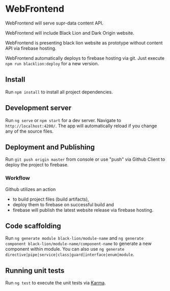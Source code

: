 # WebFrontend

WebFrontend will serve supr-data content API.

WebFrontend will include Black Lion and Dark Origin website.

WebFrontend is presenting black lion website as prototype without content API via firebase hosting.

WebFrontend automatically deploys to firebase hosting via git. Just execute `npm run blacklion:deploy` for a new version.

## Install

Run `npm install` to install all project dependencies.

## Development server

Run `ng serve` or `npm start` for a dev server. Navigate to `http://localhost:4200/`. The app will automatically reload if you change any of the source files.

## Deployment and Publishing

Run `git push origin master` from console or use "push" via Github Client to deploy the project to firebase. 

### Workflow

Github utilizes an action 

 - to build project files (build artifacts), 
 - deploy them to firebase on successful build and 
 - firebase will publish the latest website release via firebase hosting.

## Code scaffolding

Run `ng generate module black-lion/module-name` and `ng generate component black-lion/module-name/component-name` to generate a new component within module. You can also use `ng generate directive|pipe|service|class|guard|interface|enum|module`.

## Running unit tests

Run `ng test` to execute the unit tests via [Karma](https://karma-runner.github.io).
